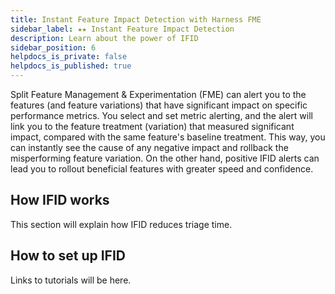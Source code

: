 ```yaml
---
title: Instant Feature Impact Detection with Harness FME
sidebar_label: ★★ Instant Feature Impact Detection
description: Learn about the power of IFID
sidebar_position: 6
helpdocs_is_private: false
helpdocs_is_published: true
---
```


Split Feature Management & Experimentation (FME) can alert you to the features (and feature variations) that have significant impact on specific performance metrics. You select and set metric alerting, and the alert will link you to the feature treatment (variation) that measured significant impact, compared with the same feature's baseline treatment. This way, you can instantly see the cause of any negative impact and rollback the misperforming feature variation. On the other hand, positive IFID alerts can lead you to rollout beneficial features with greater speed and confidence.

<h2>How IFID works</h2>

This section will explain how IFID reduces triage time.

<h2>How to set up IFID</h2>

Links to tutorials will be here.
